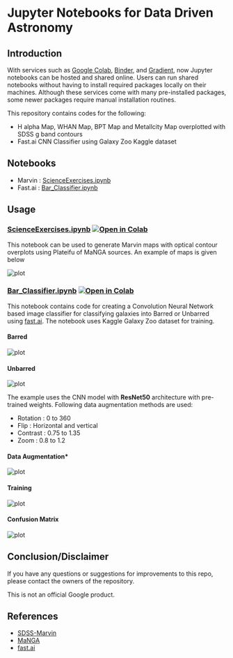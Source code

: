 # Jupyter Notebooks for Data Driven Astronomy

## Introduction

With services such as [Google Colab](https://colab.research.google.com/notebooks/intro.ipynb?utm_source=scs-index), [Binder](https://mybinder.org/), and [Gradient](https://gradient.run/notebooks), now Jupyter notebooks can be hosted and shared online. Users can run shared notebooks without having to install required packages locally on their machines. Although these services come with many pre-installed packages, some newer packages require manual installation routines. 

This repository contains codes for the following:

*  H alpha Map, WHAN Map, BPT Map and Metallcity Map overplotted with SDSS g band contours
*  Fast.ai CNN Classifier using Galaxy Zoo Kaggle dataset

 
## Notebooks

* Marvin : [ScienceExercises.ipynb](https://github.com/Jack3690/Kugelblitz/blob/main/ScienceExercises.ipynb)
* Fast.ai : [Bar_Classifier.ipynb](https://github.com/Jack3690/Kugelblitz/blob/main/Bar_Classifier.ipynb)


## Usage
### [ScienceExercises.ipynb](https://github.com/Jack3690/Kugelblitz/blob/main/ScienceExercises.ipynb) [![Open in Colab](https://colab.research.google.com/assets/colab-badge.svg)](https://colab.research.google.com/github/Jack3690/Kugelblitz/blob/main/ScienceExercises.ipynb)
This notebook can be used to generate Marvin maps with optical contour overplots using Plateifu of MaNGA sources. An example of maps is given below 

![plot](./data/maps.png) 

### [Bar_Classifier.ipynb](https://github.com/Jack3690/Kugelblitz/blob/main/Bar_Classifier.ipynb) [![Open in Colab](https://colab.research.google.com/assets/colab-badge.svg)](https://colab.research.google.com/github/Jack3690/Kugelblitz/blob/main/Bar_Classifier.ipynb)
This notebook contains code for creating a Convolution Neural Network based image classifier for classifying galaxies into Barred or Unbarred using [fast.ai](https://www.fast.ai/). The notebook uses Kaggle Galaxy Zoo dataset for training.

#### Barred 
![plot](./data/barred.png) 

#### Unbarred 
![plot](./data/unbarred.png) 

The example uses the CNN model with **ResNet50** architecture with pre-trained weights. Following data augmentation methods are used:

* Rotation : 0 to 360
* Flip : Horizontal and vertical
* Contrast : 0.75 to 1.35
* Zoom : 0.8 to 1.2

#### Data Augmentation*
![plot](./data/augmentation.png) 
#### Training
![plot](./data/training.png)
#### Confusion Matrix
![plot](./data/CM.png)


## Conclusion/Disclaimer

If you have any questions or suggestions for improvements to this repo,
please contact the owners of the repository.

This is not an official Google product.


## References
* [SDSS-Marvin](https://sdss-marvin.readthedocs.io/en/latest/index.html)
* [MaNGA](https://www.sdss.org/surveys/manga/)
* [fast.ai](http://fast.ai/)
